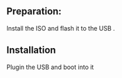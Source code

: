 ## Preparation:

Install the ISO and flash it to the USB .

## Installation 

Plugin the USB and boot into it 